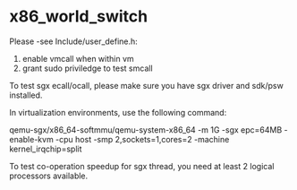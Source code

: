 # x86_world_switch

Please -see Include/user_define.h:
1. enable vmcall when within vm
2. grant sudo priviledge to test smcall

To test sgx ecall/ocall, please make sure you have sgx driver and sdk/psw installed.

In virtualization environments, use the following command:

qemu-sgx/x86_64-softmmu/qemu-system-x86_64 -m 1G -sgx epc=64MB -enable-kvm -cpu host -smp 2,sockets=1,cores=2 -machine kernel_irqchip=split

To test co-operation speedup for sgx thread, you need at least 2 logical processors available.

